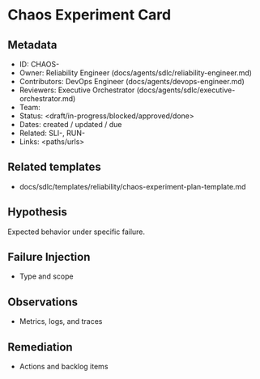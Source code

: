 # Chaos Experiment Card

## Metadata
- ID: CHAOS-<id>
- Owner: Reliability Engineer (docs/agents/sdlc/reliability-engineer.md)
- Contributors: DevOps Engineer (docs/agents/devops-engineer.md)
- Reviewers: Executive Orchestrator (docs/agents/sdlc/executive-orchestrator.md)
- Team: <team>
- Status: <draft/in-progress/blocked/approved/done>
- Dates: created <YYYY-MM-DD> / updated <YYYY-MM-DD> / due <YYYY-MM-DD>
- Related: SLI-<id>, RUN-<id>
- Links: <paths/urls>

## Related templates
- docs/sdlc/templates/reliability/chaos-experiment-plan-template.md

## Hypothesis
Expected behavior under specific failure.

## Failure Injection
- Type and scope

## Observations
- Metrics, logs, and traces

## Remediation
- Actions and backlog items
